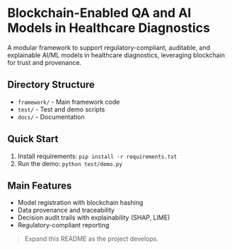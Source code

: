 # Blockchain-Enabled QA and AI Models in Healthcare Diagnostics

A modular framework to support regulatory-compliant, auditable, and explainable AI/ML models in healthcare diagnostics, leveraging blockchain for trust and provenance.

## Directory Structure

- `framework/` - Main framework code
- `test/` - Test and demo scripts
- `docs/` - Documentation

## Quick Start

1. Install requirements: `pip install -r requirements.txt`
2. Run the demo: `python test/demo.py`

## Main Features

- Model registration with blockchain hashing
- Data provenance and traceability
- Decision audit trails with explainability (SHAP, LIME)
- Regulatory-compliant reporting

> Expand this README as the project develops.